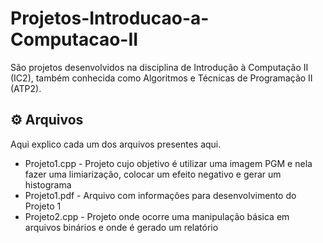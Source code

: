 # Projetos-Introducao-a-Computacao-II
São projetos desenvolvidos na disciplina de Introdução à Computação II (IC2), também conhecida como Algoritmos e Técnicas de Programação II (ATP2).

## ⚙️ Arquivos

Aqui explico cada um dos arquivos presentes aqui.

* Projeto1.cpp - Projeto cujo objetivo é utilizar uma imagem PGM e nela fazer uma limiarização, colocar um efeito negativo e gerar um histograma
* Projeto1.pdf - Arquivo com informações para desenvolvimento do Projeto 1
* Projeto2.cpp - Projeto onde ocorre uma manipulação básica em arquivos binários e onde é gerado um relatório
